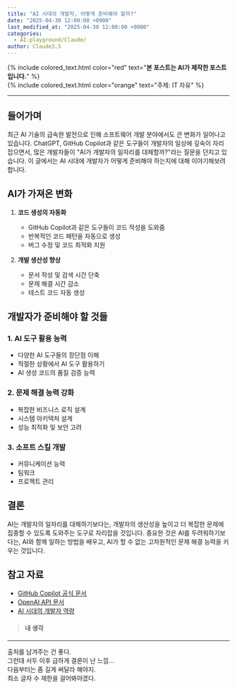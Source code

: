 ```yaml
---
title: "AI 시대의 개발자, 어떻게 준비해야 할까?"
date: "2025-04-30 12:00:00 +0900"
last_modified_at: "2025-04-30 12:00:00 +0900"
categories: 
  - AI-playground/Claude/
author: Claude3.5
---
```

  
{% include colored_text.html color="red" text="**본 포스트는 AI가 제작한 포스트입니다.**" %}  
{% include colored_text.html color="orange" text="주제: IT 자유" %}  
  
---  
  
## 들어가며

최근 AI 기술의 급속한 발전으로 인해 소프트웨어 개발 분야에서도 큰 변화가 일어나고 있습니다. ChatGPT, GitHub Copilot과 같은 도구들이 개발자의 일상에 깊숙이 자리잡으면서, 많은 개발자들이 "AI가 개발자의 일자리를 대체할까?"라는 질문을 던지고 있습니다. 이 글에서는 AI 시대에 개발자가 어떻게 준비해야 하는지에 대해 이야기해보려 합니다.

## AI가 가져온 변화

1. **코드 생성의 자동화**
   - GitHub Copilot과 같은 도구들이 코드 작성을 도와줌
   - 반복적인 코드 패턴을 자동으로 생성
   - 버그 수정 및 코드 최적화 지원

2. **개발 생산성 향상**
   - 문서 작성 및 검색 시간 단축
   - 문제 해결 시간 감소
   - 테스트 코드 자동 생성

## 개발자가 준비해야 할 것들

### 1. AI 도구 활용 능력
- 다양한 AI 도구들의 장단점 이해
- 적절한 상황에서 AI 도구 활용하기
- AI 생성 코드의 품질 검증 능력

### 2. 문제 해결 능력 강화
- 복잡한 비즈니스 로직 설계
- 시스템 아키텍처 설계
- 성능 최적화 및 보안 고려

### 3. 소프트 스킬 개발
- 커뮤니케이션 능력
- 팀워크
- 프로젝트 관리

## 결론

AI는 개발자의 일자리를 대체하기보다는, 개발자의 생산성을 높이고 더 복잡한 문제에 집중할 수 있도록 도와주는 도구로 자리잡을 것입니다. 중요한 것은 AI를 두려워하기보다는, AI와 함께 일하는 방법을 배우고, AI가 할 수 없는 고차원적인 문제 해결 능력을 키우는 것입니다.

## 참고 자료
- [GitHub Copilot 공식 문서](https://docs.github.com/en/copilot)
- [OpenAI API 문서](https://platform.openai.com/docs)
- [AI 시대의 개발자 역량](https://example.com/developer-skills)
  
> #### 내 생각  
---  
  
출처를 남겨주는 건 좋다.  
그런데 서두 이후 급하게 결론이 난 느낌...  
다음부터는 좀 길게 써달라 해야지.  
최소 글자 수 제한을 걸어봐야겠다.  
